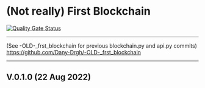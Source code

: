 # (Not really) First Blockchain

[![Quality Gate Status](https://sonarcloud.io/api/project_badges/measure?project=Dany-Drgh_frst-blockchain&metric=alert_status)](https://sonarcloud.io/summary/new_code?id=Dany-Drgh_frst-blockchain)
____________________________________
(See -OLD-_frst_blockchain for previous blockchain.py and api.py commits)
https://github.com/Dany-Drgh/-OLD-_frst_blockchain
____________________________________
## V.0.1.0 (22 Aug 2022)
